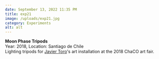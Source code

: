 ```yaml
---
date: September 13, 2022 11:35 PM
title: exp21
image: /uploads/exp21.jpg
category: Experiments
alt: alt
---
```

**Moon Phase Tripods**\
Y﻿ear: 2018, Location: Santiago de Chile\
L﻿ighting tripods for [Javier Toro](https://www.toroblum.com/)'s art installation at the 2018 ChaCO art fair.